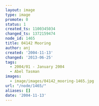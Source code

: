 ```yaml
---
layout: image
type: image
promote: 0
status: 1
created_ts: 1100345034
changed_ts: 1372159474
node_id: 1465
title: 04142 Mooring
author: anj
created: '2004-11-13'
changed: '2013-06-25'
tags:
  - 2004/01 - January 2004
  - Abel Tasman
images:
  - image/images/04142_mooring-1465.jpg
url: "/node/1465/"
aliases: []
date: '2004-11-13'
---
```


